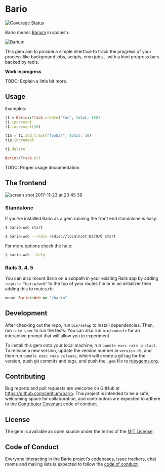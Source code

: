 # Bario

[![Coverage Status](https://coveralls.io/repos/github/ceritium/bario/badge.svg?branch=master)](https://coveralls.io/github/ceritium/bario?branch=master)

Bario means [Barium](https://en.wikipedia.org/wiki/Barium) in spanish.

![Barium](https://upload.wikimedia.org/wikipedia/commons/1/16/Barium_unter_Argon_Schutzgas_Atmosph%C3%A4re.jpg)

This gem aim to provide a simple interface to track the progress of your process like background jobs, scripts, cron jobs... with a kind progress bars backed by redis.

**Work in progress**

TODO: Explain a little bit more.

## Usage

Examples:

```ruby
t1 = Bario::Track.create("foo", total: 100)
t1.increment
t1.increment(10)

t1a = t1.add_track("foobar", total: 10)
t1a.increment

t1.delete

Bario::Track.all
```
TODO: Proper usage documentation.

## The frontend

![screen shot 2017-11-23 at 23 45 39](https://user-images.githubusercontent.com/16633/33189997-8c95d226-d0a8-11e7-8a62-288e50e73ae8.png)

### Standalone

If you've installed Bario as a gem running the front end standalone is easy:

```bash
$ bario-web start
```

```bash
$ bario-web --redis redis://localhost:6379/0 start
```

For more options check the help:
```bash
$ bario-web --help
```

### Rails 3, 4, 5

You can also mount Bario on a subpath in your existing Rails app by adding `require "bario/web"` to the top of your routes file or in an initializer then adding this to routes.rb:

```ruby
mount Bario::Web => "/bario"
```

## Development

After checking out the repo, run `bin/setup` to install dependencies. Then, run `rake spec` to run the tests. You can also run `bin/console` for an interactive prompt that will allow you to experiment.

To install this gem onto your local machine, run `bundle exec rake install`. To release a new version, update the version number in `version.rb`, and then run `bundle exec rake release`, which will create a git tag for the version, push git commits and tags, and push the `.gem` file to [rubygems.org](https://rubygems.org).

## Contributing

Bug reports and pull requests are welcome on GitHub at https://github.com/ceritium/bario. This project is intended to be a safe, welcoming space for collaboration, and contributors are expected to adhere to the [Contributor Covenant](http://contributor-covenant.org) code of conduct.

## License

The gem is available as open source under the terms of the [MIT License](https://opensource.org/licenses/MIT).

## Code of Conduct

Everyone interacting in the Bario project’s codebases, issue trackers, chat rooms and mailing lists is expected to follow the [code of conduct](https://github.com/ceritium/bario/blob/master/CODE_OF_CONDUCT.md).
